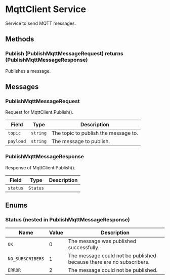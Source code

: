 # MqttClient Service

Service to send MQTT messages.

## Methods

### Publish (PublishMqttMessageRequest) returns (PublishMqttMessageResponse)
Publishes a message.

## Messages

### PublishMqttMessageRequest
Request for MqttClient.Publish().

| Field | Type | Description |
|---|---|---|
| `topic` | `string` | The topic to publish the message to. |
| `payload` | `string` | The message to publish. |

### PublishMqttMessageResponse
Response of MqttClient.Publish().

| Field | Type | Description |
|---|---|---|
| `status` | `Status` | |

## Enums

### Status (nested in PublishMqttMessageResponse)

| Name | Value | Description |
|---|---|---|
| `OK` | 0 | The message was published successfully. |
| `NO_SUBSCRIBERS` | 1 | The message could not be published because there are no subscribers. |
| `ERROR` | 2 | The message could not be published. |